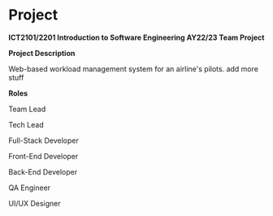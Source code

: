 # Project
**ICT2101/2201 Introduction to Software Engineering AY22/23 Team Project**

**Project Description**

Web-based workload management system for an airline's pilots.
add more stuff

**Roles**

Team Lead

Tech Lead

Full-Stack Developer

Front-End Developer

Back-End Developer

QA Engineer

UI/UX Designer
